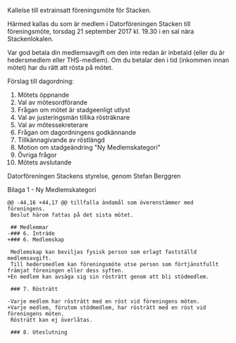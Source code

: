 
<!--
.. title: Stacken föreningsmöte
.. slug: extra-meeting
.. date: 2017-09-07 00:00:00 CEST
.. tags: meeting
.. description:
.. category: 2017
.. author: nsg
-->

Kallelse till extrainsatt föreningsmöte för Stacken.

Härmed kallas du som är medlem i Datorföreningen Stacken till föreningsmöte, torsdag 21 september 2017 kl. 19.30 i en sal nära Stackenlokalen.

Var god betala din medlemsavgift om den inte redan är inbetald (eller du är hedersmedlem eller THS-medlem). Om du betalar den i tid (inkommen innan
mötet) har du rätt att rösta på mötet.

Förslag till dagordning:

1. Mötets öppnande
2. Val av mötesordförande
3. Frågan om mötet är stadgeenligt utlyst
4. Val av justeringsmän tillika rösträknare
5. Val av mötessekreterare
6. Frågan om dagordningens godkännande
7. Tillkännagivande av röstlängd
8. Motion om stadgeändring "Ny Medlemskategori"
9. Övriga frågor
10. Mötets avslutande

Datorföreningen Stackens styrelse, genom Stefan Berggren

Bilaga 1 - Ny Medlemskategori

```
@@ -44,16 +44,17 @@ tillfalla ändamål som överenstämmer med föreningens.
 Beslut härom fattas på det sista mötet.

 ## Medlemmar
-### 6. Inträde
+### 6. Medlemskap

 Medlemskap kan beviljas fysisk person som erlagt fastställd  medlemsavgift.
 Till hedersmedlem kan föreningsmöte utse person som förtjänstfullt  främjat föreningen eller dess syften.
+En medlem kan avsäga sig sin rösträtt genom att bli stödmedlem.

 ### 7. Rösträtt

-Varje medlem har rösträtt med en röst vid föreningens möten.
+Varje medlem, förutom stödmedlem, har rösträtt med en röst vid föreningens möten.
 Rösträtt kan ej överlåtas.

 ### 8. Uteslutning
```
